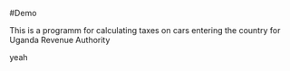 #Demo

This is a programm for calculating taxes on cars entering the country for Uganda Revenue Authority

yeah
